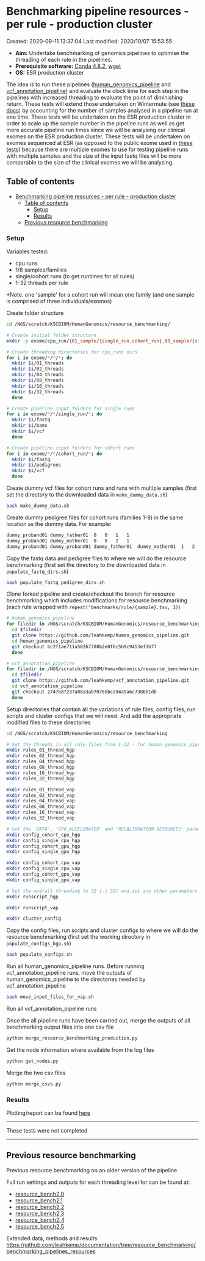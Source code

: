 # Benchmarking pipeline resources - per rule - production cluster

Created: 2020-09-11 13:37:04
Last modified: 2020/10/07 15:53:55

- **Aim:** Undertake benchmarking of genomics pipelines to optimise the threading of each rule in the pipelines.
- **Prerequisite software:** [Conda 4.8.2](https://docs.conda.io/projects/conda/en/latest/index.html), [wget](https://www.gnu.org/software/wget/)
- **OS:** ESR production cluster

The idea is to run these pipelines ([human_genomics_pipeline](https://github.com/ESR-NZ/human_genomics_pipeline) and [vcf_annotation_pipeline](https://github.com/ESR-NZ/vcf_annotation_pipeline)) and evaluate the clock time for each step in the pipelines with increased threading to evaluate the point of diminishing return. These tests will extend those undertaken on Wintermute (see [these docs](../research_server/resource_benchmarking_per_rule_research_server.md)) by accounting for the number of samples analysed in a pipeline run at one time. These tests will be undertaken on the ESR production cluster in order to scale up the sample number in the pipeline runs as well as get more accurate pipeline run times since we will be analysing our clinical exomes on the ESR production cluster. These tests will be undertaken on exomes sequenced at ESR (as opposed to the public exome used in [these tests](../research_server/resource_benchmarking_per_rule_research_server.md)) because there are multiple exomes to use for testing pipeline runs with multiple samples and the size of the input fastq files will be more comparable to the size of the clinical exomes we will be analysing.

## Table of contents

- [Benchmarking pipeline resources - per rule - production cluster](#benchmarking-pipeline-resources---per-rule---production-cluster)
  - [Table of contents](#table-of-contents)
    - [Setup](#setup)
    - [Results](#results)
  - [Previous resource benchmarking](#previous-resource-benchmarking)

### Setup

Variables tested:

- cpu runs
- 1/8 samples/families
- single/cohort runs (to get runtimes for all rules)
- 1-32 threads per rule

*Note. one 'sample' for a cohort run will mean one family (and one sample is comprised of three individuals/exomes)

Create folder structure

```bash
cd /NGS/scratch/KSCBIOM/HumanGenomics/resource_benchmarking/

# Create initial folder structure
mkdir -p exome/cpu_run/{01_sample/{single_run,cohort_run},08_sample/{single_run,cohort_run}}

# Create threading directories for cpu_runs dirs
for i in exome/*/*/*; do
  mkdir $i/01_threads
  mkdir $i/02_threads
  mkdir $i/04_threads
  mkdir $i/08_threads
  mkdir $i/16_threads
  mkdir $i/32_threads
  done

# Create pipeline input folders for single runs
for i in exome/*/*/single_run/*; do
  mkdir $i/fastq
  mkdir $i/bams
  mkdir $i/vcf
  done

# Create pipeline input folders for cohort runs
for i in exome/*/*/cohort_run/*; do
  mkdir $i/fastq
  mkdir $i/pedigrees
  mkdir $i/vcf
  done
```

Create dummy vcf files for cohort runs and runs with multiple samples (first set the directory to the downloaded data in `make_dummy_data.sh`)

```bash
bash make_dummy_data.sh
```

Create dummy pedigree files for cohort runs (families 1-8) in the same location as the dummy data. For example:

```txt
dummy_proband01	dummy_father01	0	0	1	1
dummy_proband01	dummy_mother01	0	0	2	1
dummy_proband01	dummy_proband01	dummy_father01	dummy_mother01	1	2

```

Copy the fastq data and pedigree files to where we will do the resource benchmarking (first set the directory to the downloaded data in `populate_fastq_dirs.sh`)

```bash
bash populate_fastq_pedigree_dirs.sh
```

Clone forked pipeline and create/checkout the branch for resource benchmarking which includes modifications for resource benchmarking (each rule wrapped with `repeat("benchmarks/rule/{sample}.tsv, 3)`)

```bash
# human_genomics_pipeline
for filedir in /NGS/scratch/KSCBIOM/HumanGenomics/resource_benchmarking/exome/*/*/*/*; do
  cd $filedir
  git clone https://github.com/leahkemp/human_genomics_pipeline.git
  cd human_genomics_pipeline
  git checkout bc2f1ae711a58267708b2e0f6c5b9c9453ef3b77
  done

# vcf_annotation_pipeline
for filedir in /NGS/scratch/KSCBIOM/HumanGenomics/resource_benchmarking/exome/*/*/*/*; do
  cd $filedir
  git clone https://github.com/leahkemp/vcf_annotation_pipeline.git
  cd vcf_annotation_pipeline
  git checkout 2747b87237a08a3ab70765bca94a9a6c7386b1db
  done
```

Setup directories that contain all the variations of rule files, config files, run scripts and cluster configs that we will need. And add the appropriate modified files to these directories

```bash
cd /NGS/scratch/KSCBIOM/HumanGenomics/resource_benchmarking

# Set the threads in all rule files from 1-32 - for human_genomics_pipeline (hgp) and vcf_annotation_pipeline (vap)
mkdir rules_01_thread_hgp
mkdir rules_02_thread_hgp
mkdir rules_04_thread_hgp
mkdir rules_08_thread_hgp
mkdir rules_16_thread_hgp
mkdir rules_32_thread_hgp

mkdir rules_01_thread_vap
mkdir rules_02_thread_vap
mkdir rules_04_thread_vap
mkdir rules_08_thread_vap
mkdir rules_16_thread_vap
mkdir rules_32_thread_vap

# Set the 'DATA', 'GPU_ACCELERATED' and 'RECALIBRATION RESOURCES' parameters - for human_genomics_pipeline (hgp) and vcf_annotation_pipeline (vap)
mkdir config_cohort_cpu_hgp
mkdir config_single_cpu_hgp
mkdir config_cohort_gpu_hgp
mkdir config_single_gpu_hgp

mkdir config_cohort_cpu_vap
mkdir config_single_cpu_vap
mkdir config_cohort_gpu_vap
mkdir config_single_gpu_vap

# Set the overall threading to 32 (-j 32) and set any other parameters - for human_genomics_pipeline (hgp) and vcf_annotation_pipeline (vap)
mkdir runscript_hgp

mkdir runscript_vap

mkdir cluster_config
```

Copy the config files, run scripts and cluster configs to where we will do the resource benchmarking (first set the working directory in `populate_configs_hgp.sh`)

```bash
bash populate_configs.sh
```

Run all human_genomics_pipeline runs. Before running vcf_annotation_pipeline runs, move the outputs of human_genomics_pipeline to the directories needed by vcf_annotation_pipeline

```bash
bash move_input_files_for_vap.sh
```

Run all vcf_annotation_pipeline runs

Once the all pipeline runs have been carried out, merge the outputs of all benchmarking output files into one csv file

```bash
python merge_resource_benchmarking_production.py
```

Get the node information where available from the log files

```bash
python get_nodes.py
```

Merge the two csv files

```bash
python merge_csvs.py
```

### Results

Plotting/report can be found [here](results/)

---

These tests were not completed

---

## Previous resource benchmarking

Previous resource benchmarking on an older version of the pipeline

Full run settings and outputs for each threading level for can be found at:

- [resource_bench2.0](https://github.com/ESR-NZ/human_genomics_pipeline/tree/resource_bench2.0)
- [resource_bench2.1](https://github.com/ESR-NZ/human_genomics_pipeline/tree/resource_bench2.1)
- [resource_bench2.2](https://github.com/ESR-NZ/human_genomics_pipeline/tree/resource_bench2.2)
- [resource_bench2.3](https://github.com/ESR-NZ/human_genomics_pipeline/tree/resource_bench2.3)
- [resource_bench2.4](https://github.com/ESR-NZ/human_genomics_pipeline/tree/resource_bench2.4)
- [resource_bench2.5](https://github.com/ESR-NZ/human_genomics_pipeline/tree/resource_bench2.5)

Extended data, methods and results: https://github.com/leahkemp/documentation/tree/resource_benchmarking/benchmarking_pipelines_resources
